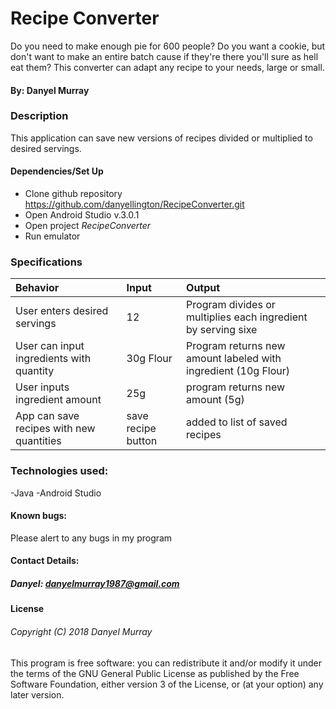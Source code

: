 # Recipe Converter
Do you need to make enough pie for 600 people? Do you want a cookie, but don't want to make an entire batch cause if they're there you'll sure as hell eat them? This converter can adapt any recipe to your needs, large or small. 
#### By: Danyel Murray
### Description
This application can save new versions of recipes divided or multiplied to desired servings.
#### Dependencies/Set Up

* Clone github repository https://github.com/danyellington/RecipeConverter.git
* Open Android Studio v.3.0.1
* Open  project _RecipeConverter_
* Run emulator 

### Specifications
| Behavior | Input | Output |
|:----------------- |:----------------- |:----------------- |
|User enters desired servings | 12 | Program divides or multiplies each ingredient by serving sixe
|User can input ingredients with quantity | 30g Flour | Program returns new amount labeled with ingredient (10g Flour)
|User inputs ingredient amount | 25g | program returns new amount (5g)
|App can save recipes with new quantities | save recipe button | added to list of saved recipes


### Technologies used:
-Java
-Android Studio


#### Known bugs:
Please alert to any bugs in my program

#### Contact Details:
##### Danyel: danyelmurray1987@gmail.com

#### License
###### Copyright (C) 2018 Danyel Murray

This program is free software: you can redistribute it and/or modify it under the terms of the GNU General Public License as published by the Free Software Foundation, either version 3 of the License, or (at your option) any later version.